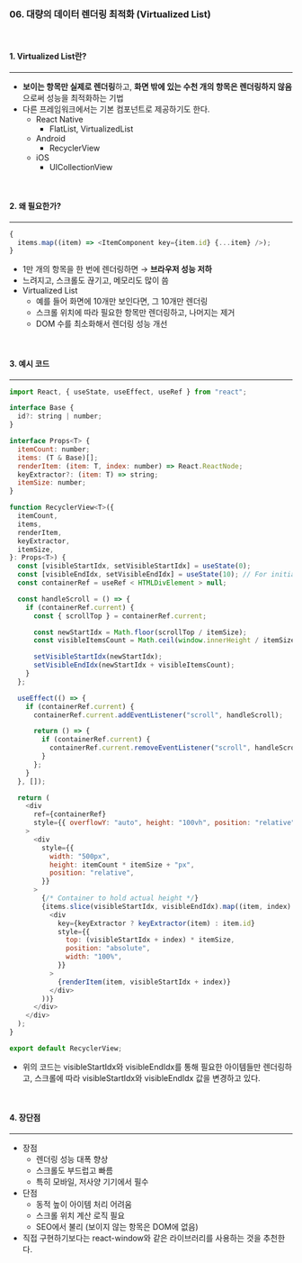 ### 06. 대량의 데이터 렌더링 최적화 (Virtualized List)

<br>

#### 1. Virtualized List란?

---

- **보이는 항목만 실제로 렌더링**하고, **화면 밖에 있는 수천 개의 항목은 렌더링하지 않음**으로써 성능을 최적화하는 기법
- 다른 프레임워크에서는 기본 컴포넌트로 제공하기도 한다.
  - React Native
    - FlatList, VirtualizedList
  - Android
    - RecyclerView
  - iOS
    - UICollectionView

<br>

#### 2. 왜 필요한가?

---

```javascript
{
  items.map((item) => <ItemComponent key={item.id} {...item} />);
}
```

- 1만 개의 항목을 한 번에 렌더링하면 → **브라우저 성능 저하**
- 느려지고, 스크롤도 끊기고, 메모리도 많이 씀
- Virtualized List
  - 예를 들어 화면에 10개만 보인다면, 그 10개만 렌더링
  - 스크롤 위치에 따라 필요한 항목만 렌더링하고, 나머지는 제거
  - DOM 수를 최소화해서 렌더링 성능 개선

<br>

#### 3. 예시 코드

---

```javascript
import React, { useState, useEffect, useRef } from "react";

interface Base {
  id?: string | number;
}

interface Props<T> {
  itemCount: number;
  items: (T & Base)[];
  renderItem: (item: T, index: number) => React.ReactNode;
  keyExtractor?: (item: T) => string;
  itemSize: number;
}

function RecyclerView<T>({
  itemCount,
  items,
  renderItem,
  keyExtractor,
  itemSize,
}: Props<T>) {
  const [visibleStartIdx, setVisibleStartIdx] = useState(0);
  const [visibleEndIdx, setVisibleEndIdx] = useState(10); // For initial render, rendering 10 items.
  const containerRef = useRef < HTMLDivElement > null;

  const handleScroll = () => {
    if (containerRef.current) {
      const { scrollTop } = containerRef.current;

      const newStartIdx = Math.floor(scrollTop / itemSize);
      const visibleItemsCount = Math.ceil(window.innerHeight / itemSize) + 2; // Adding 2 for buffer

      setVisibleStartIdx(newStartIdx);
      setVisibleEndIdx(newStartIdx + visibleItemsCount);
    }
  };

  useEffect(() => {
    if (containerRef.current) {
      containerRef.current.addEventListener("scroll", handleScroll);

      return () => {
        if (containerRef.current) {
          containerRef.current.removeEventListener("scroll", handleScroll);
        }
      };
    }
  }, []);

  return (
    <div
      ref={containerRef}
      style={{ overflowY: "auto", height: "100vh", position: "relative" }}
    >
      <div
        style={{
          width: "500px",
          height: itemCount * itemSize + "px",
          position: "relative",
        }}
      >
        {/* Container to hold actual height */}
        {items.slice(visibleStartIdx, visibleEndIdx).map((item, index) => (
          <div
            key={keyExtractor ? keyExtractor(item) : item.id}
            style={{
              top: (visibleStartIdx + index) * itemSize,
              position: "absolute",
              width: "100%",
            }}
          >
            {renderItem(item, visibleStartIdx + index)}
          </div>
        ))}
      </div>
    </div>
  );
}

export default RecyclerView;
```

- 위의 코드는 visibleStartIdx와 visibleEndIdx를 통해 필요한 아이템들만 렌더링하고, 스크롤에 따라 visibleStartIdx와 visibleEndIdx 값을 변경하고 있다.

<br>

#### 4. 장단점

---

- 장점
  - 렌더링 성능 대폭 향상
  - 스크롤도 부드럽고 빠름
  - 특히 모바일, 저사양 기기에서 필수
- 단점
  - 동적 높이 아이템 처리 어려움
  - 스크롤 위치 계산 로직 필요
  - SEO에서 불리 (보이지 않는 항목은 DOM에 없음)
- 직접 구현하기보다는 react-window와 같은 라이브러리를 사용하는 것을 추천한다.
